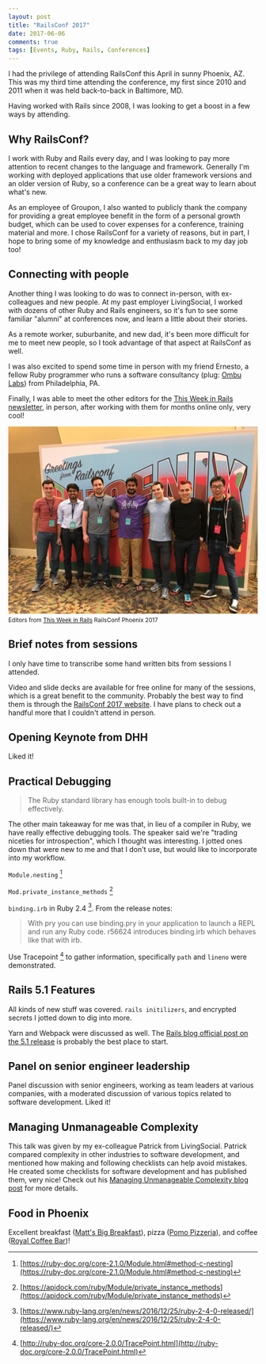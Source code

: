 ```yaml
---
layout: post
title: "RailsConf 2017"
date: 2017-06-06
comments: true
tags: [Events, Ruby, Rails, Conferences]
---
```


I had the privilege of attending RailsConf this April in sunny Phoenix, AZ. This was my third time attending the conference, my first since 2010 and 2011 when it was held back-to-back in Baltimore, MD.

Having worked with Rails since 2008, I was looking to get a boost in a few ways by attending.

## Why RailsConf?
I work with Ruby and Rails every day, and I was looking to pay more attention to recent changes to the language and framework. Generally I'm working with deployed applications that use older framework versions and an older version of Ruby, so a conference can be a great way to learn about what's new.

As an employee of Groupon, I also wanted to publicly thank the company for providing a great employee benefit in the form of a personal growth budget, which can be used to cover expenses for a conference, training material and more. I chose RailsConf for a variety of reasons, but in part, I hope to bring some of my knowledge and enthusiasm back to my day job too!

## Connecting with people
Another thing I was looking to do was to connect in-person, with ex-colleagues and new people. At my past employer LivingSocial, I worked with dozens of other Ruby and Rails engineers, so it's fun to see some familiar "alumni" at conferences now, and learn a little about their stories.

As a remote worker, suburbanite, and new dad, it's been more difficult for me to meet new people, so I took advantage of that aspect at RailsConf as well.

I was also excited to spend some time in person with my friend Ernesto, a fellow Ruby programmer who runs a software consultancy (plug: [Ombu Labs](https://www.ombulabs.com)) from Philadelphia, PA.

Finally, I was able to meet the other editors for the [This Week in Rails newsletter](https://rails-weekly.ongoodbits.com/), in person, after working with them for months online only, very cool!

![Editors from This Week in Rails RailsConf Phoenix 2017](/assets/images/railsconf-2017.jpg)
<small>Editors from [This Week in Rails](https://rails-weekly.ongoodbits.com/) RailsConf Phoenix 2017</small>

## Brief notes from sessions
I only have time to transcribe some hand written bits from sessions I attended.

Video and slide decks are available for free online for many of the sessions, which is a great benefit to the community. Probably the best way to find them is through the [RailsConf 2017 website](https://railsconf.com). I have plans to check out a handful more that I couldn't attend in person.

## Opening Keynote from DHH
Liked it!

## Practical Debugging
> The Ruby standard library has enough tools built-in to debug effectively.

The other main takeaway for me was that, in lieu of a compiler in Ruby, we have really effective debugging tools. The speaker said we're "trading niceties for introspection", which I thought was interesting. I jotted ones down that were new to me and that I don't use, but would like to incorporate into my workflow.

`Module.nesting` [^api-module-nesting]

`Mod.private_instance_methods` [^api-private-instance-methods]

`binding.irb` in Ruby 2.4 [^ruby-2-4]. From the release notes:

> With pry you can use binding.pry in your application to launch a REPL and run any Ruby code. r56624 introduces binding.irb which behaves like that with irb.

Use Tracepoint [^tracepoint] to gather information, specifically `path` and `lineno` were demonstrated.

## Rails 5.1 Features
All kinds of new stuff was covered. `rails initilizers`, and encrypted secrets I jotted down to dig into more.

Yarn and Webpack were discussed as well. The [Rails blog official post on the 5.1 release](http://weblog.rubyonrails.org/2017/4/27/Rails-5-1-final/) is probably the best place to start.

## Panel on senior engineer leadership
Panel discussion with senior engineers, working as team leaders at various companies, with a moderated discussion of various topics related to software development. Liked it!

## Managing Unmanageable Complexity
This talk was given by my ex-colleague Patrick from LivingSocial. Patrick compared complexity in other industries to software development, and mentioned how making and following checklists can help avoid mistakes. He created some checklists for software development and has published them, very nice! Check out his [Managing Unmanageable Complexity blog post](http://pragmati.st/2017/05/06/managing-unmanageable-complexity/) for more details.

## Food in Phoenix
Excellent breakfast ([Matt's Big Breakfast](http://mattsbigbreakfast.com/)), pizza ([Pomo Pizzeria](http://pomopizzeria.com/)), and coffee ([Royal Coffee Bar](http://royalcoffeebar.com/))!

[^api-module-nesting]: [https://ruby-doc.org/core-2.1.0/Module.html#method-c-nesting](https://ruby-doc.org/core-2.1.0/Module.html#method-c-nesting)
[^api-private-instance-methods]: [https://apidock.com/ruby/Module/private_instance_methods](https://apidock.com/ruby/Module/private_instance_methods)
[^ruby-2-4]: [https://www.ruby-lang.org/en/news/2016/12/25/ruby-2-4-0-released/](https://www.ruby-lang.org/en/news/2016/12/25/ruby-2-4-0-released/)
[^tracepoint]: [http://ruby-doc.org/core-2.0.0/TracePoint.html](http://ruby-doc.org/core-2.0.0/TracePoint.html)
